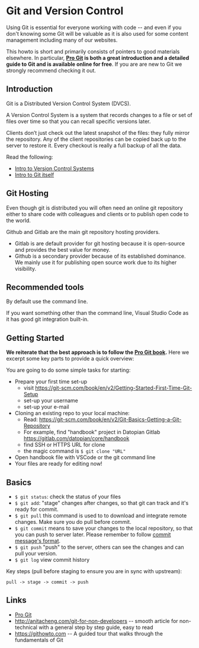 # Git and Version Control

Using Git is essential for everyone working with code -- and even if you don't knowing some Git will be valuable as it is also used for some content management including many of our websites.

This howto is short and primarily consists of pointers to good materials elsewhere. In particular, **[Pro Git][pro] is both a great introduction and a detailed guide to Git and is available online for free**. If you are are new to Git we strongly recommend checking it out.

[pro]: https://git-scm.com/book/en/v2/

## Introduction

Git is a Distributed Version Control System (DVCS).

A Version Control System is a system that records changes to a file or set of files over time so that you can recall specific versions later.

Clients don’t just check out the latest snapshot of the files: they fully mirror the repository. Any of the client repositories can be copied back up to the server to restore it. Every checkout is really a full backup of all the data.

Read the following:

* [Intro to Version Control Systems][vcs]
* [Intro to Git itself][intro-to-git]

[vcs]: https://git-scm.com/book/en/v2/Getting-Started-About-Version-Control
[intro-to-git]: https://git-scm.com/book/en/v2/Getting-Started-What-is-Git%3F

## Git Hosting

Even though git is distributed you will often need an online git repository either to share code with colleagues and clients or to publish open code to the world. 

Github and Gitlab are the main git repository hosting providers.

* Gitlab is are default provider for git hosting because it is open-source and provides the best value for money.
* Github is a secondary provider because of its established dominance. We mainly use it for publishing open source work due to its higher visibility.

## Recommended tools

By default use the command line.

If you want something other than the command line, Visual Studio Code as it has good git integration built-in.

## Getting Started

**We reiterate that the best approach is to follow the [Pro Git book][pro].** Here we excerpt some key parts to provide a quick overview: 

You are going to do some simple tasks for starting:

* Prepare your first time set-up
  * visit https://git-scm.com/book/en/v2/Getting-Started-First-Time-Git-Setup
  * set-up your username
  * set-up your e-mail
* Cloning an existing repo to your local machine: 
  * Read: https://git-scm.com/book/en/v2/Git-Basics-Getting-a-Git-Repository
  * For example, find "handbook" project in Datopian Gitlab https://gitlab.com/datopian/core/handbook
  * find SSH or HTTPS URL for clone
  * the magic command is `$ git clone "URL"`
* Open handbook file with VSCode or the git command line
* Your files are ready for editing now! 

## Basics

* `$ git status`: check the status of your files
* `$ git add`: "stage" changes after changes, so that git can track and it's ready for commit. 
* `$ git pull` this command is used to to download and integrate remote changes. Make sure you do pull before commit.
* `$ git commit` means to save your changes to the local repository, so that you can push to server later. Please remember to follow [commit message's format](https://handbook.datopian.com/onboarding/first-steps/#commit-messages%E2%80%99-format).  
* `$ git push` "push" to the server, others can see the changes and can pull your version. 
* `$ git log` view commit history

Key steps (pull before staging to ensure you are in sync with upstream):

```
pull -> stage -> commit -> push
```

## Links

* [Pro Git][pro]
* http://anitacheng.com/git-for-non-developers -- smooth article for non-technical with a general step by step guide, easy to read
* https://githowto.com -- A guided tour that walks through the fundamentals of Git

